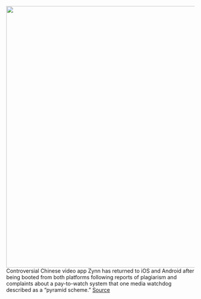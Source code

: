 <img src='https://cdn.vox-cdn.com/thumbor/lNuYPVWOrweJS979drqe1e_BQdc=/0x0:2040x1360/1200x800/filters:focal(857x517:1183x843)/cdn.vox-cdn.com/uploads/chorus_image/image/67085115/VRG_ILLO_4047_Zynn_001.0.jpg' width='700px' /><br/>
Controversial Chinese video app Zynn has returned to iOS and Android after being booted from both platforms following reports of plagiarism and complaints about a pay-to-watch system that one media watchdog described as a “pyramid scheme.”
<a href='https://www.theverge.com/2020/7/21/21332354/tiktok-clone-zynn-return-ios-android-zyncheers-points-cash-payouts'> Source <a/>